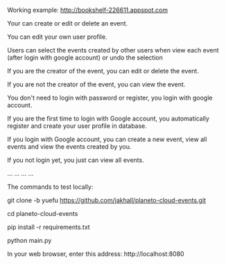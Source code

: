 Working example:
http://bookshelf-226611.appspot.com

Your can create or edit or delete an event.

You can edit your own user profile.

Users can select the events created by other users when view each event (after login with google account) or undo the selection

If you are the creator of the event, you can edit or delete the event.

If you are not the creator of the event, you can view the event.

You don't need to login with password or register, you login with google account.

If you are the first time to login with Google account, you automatically register and create your user profile in database.

If you login with Google account, you can create a new event, view all events and view the events created by you.

If you not login yet, you just can view all events.

...
...
...
...


The commands to test locally:

git clone -b yuefu https://github.com/jakhall/planeto-cloud-events.git

cd planeto-cloud-events

pip install -r requirements.txt

python main.py

In your web browser, enter this address: http://localhost:8080
